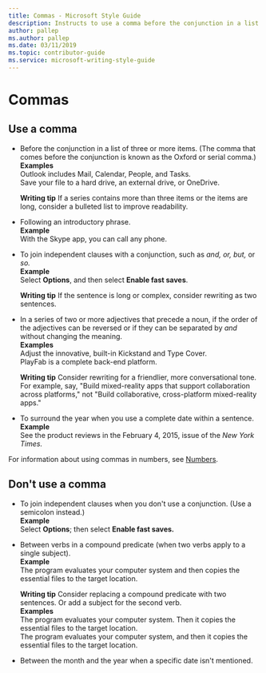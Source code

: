 ```yaml
---
title: Commas - Microsoft Style Guide
description: Instructs to use a comma before the conjunction in a list of three or more items. (The comma that comes before the conjunction is the Oxford or serial comma.)
author: pallep
ms.author: pallep
ms.date: 03/11/2019
ms.topic: contributor-guide
ms.service: microsoft-writing-style-guide
---
```


# Commas

## Use a comma

  - Before the conjunction in a list of three or more items. (The comma that comes before the conjunction is known as the Oxford or
    serial comma.)<br />
    **Examples**  
    Outlook includes Mail, Calendar, People, and Tasks.  
    Save your file to a hard drive, an external drive, or OneDrive.

    **Writing tip** If a series contains more than three items or the items are long, consider a bulleted list to improve readability.

  - Following an introductory phrase. <br />
    **Example** <br />With the Skype app, you can call any phone.

  - To join independent clauses with a conjunction, such as *and, or, but,* or *so.*<br />
    **Example** <br />Select **Options**, and then select **Enable fast saves**.

    **Writing tip** If the sentence is long or complex, consider rewriting as two sentences.

  - In a series of two or more adjectives that precede a noun, if the order of the adjectives can be reversed or if 
    they can be separated by *and* without changing the meaning.<br />
    **Examples**  
    Adjust the innovative, built-in Kickstand and Type Cover.  
    PlayFab is a complete back-end platform.

    **Writing tip** Consider rewriting for a friendlier, more conversational tone. For example, say, "Build 
    mixed-reality apps that support collaboration across platforms," not "Build collaborative, cross-platform mixed-reality apps."  

  - To surround the year when you use a complete date within a sentence.<br />
    **Example** <br />See the product reviews in the February 4, 2015, issue of the *New York Times.*

For information about using commas in numbers, see [Numbers](~/numbers.md).

## Don't use a comma

  - To join independent clauses when you don't use a conjunction. (Use a semicolon instead.)<br />
    **Example** <br />Select **Options**; then select **Enable fast saves.**

  - Between verbs in a compound predicate (when two verbs apply to a single subject).<br />
    **Example** <br />The program evaluates your computer system and then copies the essential files to the target location. 

    **Writing tip** Consider replacing a compound predicate with two sentences. Or add a subject for the second verb.<br />
    **Examples**  
    The program evaluates your computer system. Then it copies the essential files to the target location.  
    The program evaluates your computer system, and then it copies the essential files to the target location. 

  - Between the month and the year when a specific date isn't mentioned.
